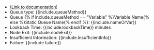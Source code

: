 <ul>
<li><a href="https://help.webex.com/en-us/article/n5595zd/Webex-Contact-Center-Setup-and-Administration-Guide#Cisco_Concept.dita_4bd2ee51-57b1-4741-b37e-7326704c916b" target="_blank">(Link to documentation)</a></li>
<li>Queue type: {{include.queueMethod}}</li>
<li>Queue {% if include.queueMethod == "Variable" %}Variable Name{% else %}Static Queue Name{% endif %}: {{include.nameOrVar}}</li>
<li>Lookback Time: {{include.lookbackTime}} minutes</li>
<li>Node Exit: {{include.nodeExit}}</li>
<li>Insufficient Information: {{include.InsufficientInfo}} </li>
<li>Failure: {{include.failure}}</li>
</ul>